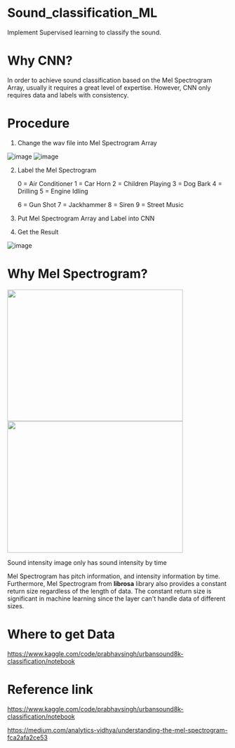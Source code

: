 # Sound_classification_ML
  Implement Supervised learning to classify the sound.

# Why CNN?
   In order to achieve sound classification based on the Mel Spectrogram Array, usually it requires a great level of expertise. However, CNN only requires data and labels with consistency. 
  
# Procedure

1. Change the wav file into Mel Spectrogram Array

  ![image](https://user-images.githubusercontent.com/111392592/185056127-f5ceb378-625d-4ff7-8e8b-237dd27b7a32.png)
  ![image](https://user-images.githubusercontent.com/111392592/185056295-7f35d39c-8112-4a82-a336-a3a62bd21268.png)
  
2. Label the Mel Spectrogram

    0 = Air Conditioner       1 = Car Horn           2 = Children Playing         3 = Dog Bark         4 = Drilling        5 = Engine Idling    
   
    6 = Gun Shot              7 = Jackhammer          8 = Siren        9 = Street Music
  


3. Put Mel Spectrogram Array and Label into CNN

4. Get the Result

  ![image](https://user-images.githubusercontent.com/111392592/188503725-8a5068ef-19b4-4160-bc91-b6668868b26d.png)
 
  

  

# Why Mel Spectrogram?

  <img src = "https://user-images.githubusercontent.com/111392592/188503440-9efd1e6b-fed2-4c60-b31c-a77ce8f93a1b.png" width = "400" height = "300">  <img src = "https://user-images.githubusercontent.com/111392592/185056295-7f35d39c-8112-4a82-a336-a3a62bd21268.png" width = "400" height = "300">
       
  Sound intensity image only has sound intensity by time
  
  Mel Spectrogram has pitch information, and intensity information by time. Furthermore, Mel Spectrogram from **librosa** library also provides a constant return size regardless of the length of data. The constant return size is significant in machine learning since the layer can't handle data of different sizes.
  
  


# Where to get Data
  
  https://www.kaggle.com/code/prabhavsingh/urbansound8k-classification/notebook
  
# Reference link

  https://www.kaggle.com/code/prabhavsingh/urbansound8k-classification/notebook
  
  https://medium.com/analytics-vidhya/understanding-the-mel-spectrogram-fca2afa2ce53
  
  
